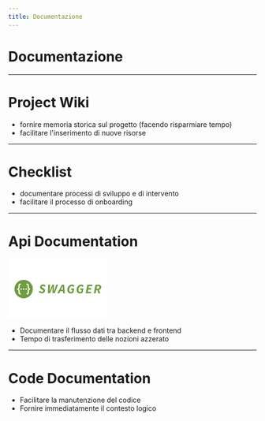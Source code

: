 ```yaml
---
title: Documentazione
---
```


# Documentazione

---

# Project Wiki

- fornire memoria storica sul progetto (facendo risparmiare tempo)
- facilitare l'inserimento di nuove risorse

---

# Checklist

- documentare processi di sviluppo e di intervento
- facilitare il processo di onboarding

---
# Api Documentation

![white label](./assets/swagger.png)

- Documentare il flusso dati tra backend e frontend
- Tempo di trasferimento delle nozioni azzerato

---
# Code Documentation

- Facilitare la manutenzione del codice
- Fornire immediatamente il contesto logico
